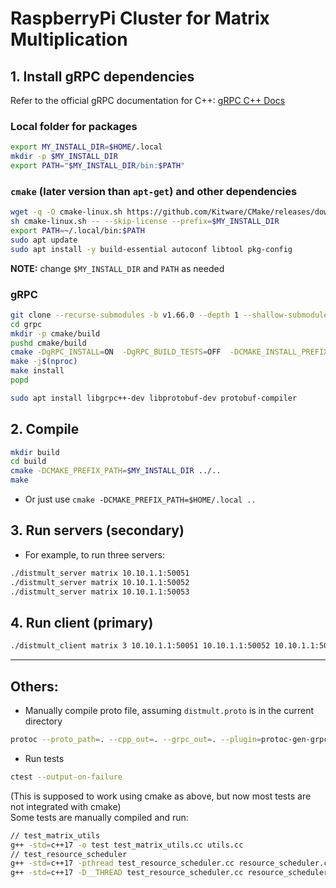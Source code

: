 # RaspberryPi Cluster for Matrix Multiplication

## 1. Install gRPC dependencies

Refer to the official gRPC documentation for C++: [gRPC C++ Docs](https://grpc.io/docs/languages/cpp/)

### Local folder for packages
```bash
export MY_INSTALL_DIR=$HOME/.local
mkdir -p $MY_INSTALL_DIR
export PATH="$MY_INSTALL_DIR/bin:$PATH"
```

### `cmake` (later version than `apt-get`) and other dependencies
```bash
wget -q -O cmake-linux.sh https://github.com/Kitware/CMake/releases/download/v3.30.3/cmake-3.30.3-linux-x86_64.sh
sh cmake-linux.sh -- --skip-license --prefix=$MY_INSTALL_DIR
export PATH=~/.local/bin:$PATH
sudo apt update
sudo apt install -y build-essential autoconf libtool pkg-config
```

**NOTE:** change `$MY_INSTALL_DIR` and `PATH` as needed

### gRPC
```bash
git clone --recurse-submodules -b v1.66.0 --depth 1 --shallow-submodules https://github.com/grpc/grpc
cd grpc
mkdir -p cmake/build
pushd cmake/build
cmake -DgRPC_INSTALL=ON  -DgRPC_BUILD_TESTS=OFF  -DCMAKE_INSTALL_PREFIX=$MY_INSTALL_DIR ../..
make -j$(nproc)
make install
popd

sudo apt install libgrpc++-dev libprotobuf-dev protobuf-compiler
```

## 2. Compile
```bash
mkdir build
cd build
cmake -DCMAKE_PREFIX_PATH=$MY_INSTALL_DIR ../.. 
make
```
- Or just use `cmake -DCMAKE_PREFIX_PATH=$HOME/.local ..`


## 3. Run servers (secondary)
- For example, to run three servers:
```bash
./distmult_server matrix 10.10.1.1:50051
./distmult_server matrix 10.10.1.1:50052
./distmult_server matrix 10.10.1.1:50053
```

## 4. Run client (primary)
```bash
./distmult_client matrix 3 10.10.1.1:50051 10.10.1.1:50052 10.10.1.1:50053
```



---



## Others:
- Manually compile proto file, assuming `distmult.proto` is in the current directory
```bash
protoc --proto_path=. --cpp_out=. --grpc_out=. --plugin=protoc-gen-grpc=`which grpc_cpp_plugin` distmult_service.proto
```

- Run tests 
```bash
ctest --output-on-failure
```

(This is supposed to work using cmake as above, but now most tests are not integrated with cmake) <br/>
Some tests are manually compiled and run:

```bash
// test_matrix_utils
g++ -std=c++17 -o test test_matrix_utils.cc utils.cc
// test_resource_scheduler
g++ -std=c++17 -pthread test_resource_scheduler.cc resource_scheduler.cc -o test
g++ -std=c++17 -D__THREAD test_resource_scheduler.cc resource_scheduler.cc -o test -lpthread
```

